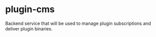 # plugin-cms
Backend service that will be used to manage plugin subscriptions and deliver plugin binaries.
